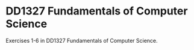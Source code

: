 # DD1327 Fundamentals of Computer Science
Exercises 1-6 in DD1327 Fundamentals of Computer Science.     
   
